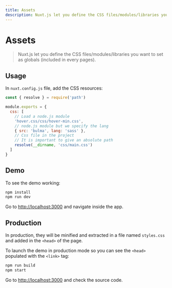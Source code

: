 ```yaml
---
title: Assets
description: Nuxt.js let you define the CSS files/modules/libraries you want to set as globals (included in every pages)
---
```


# Assets

> Nuxt.js let you define the CSS files/modules/libraries you want to set as globals (included in every pages).

## Usage

In `nuxt.config.js` file, add the CSS resources:

```js
const { resolve } = require('path')

module.exports = {
  css: [
    // Load a node.js module
    'hover.css/css/hover-min.css',
    // node.js module but we specify the lang
    { src: 'bulma', lang: 'sass' },
    // Css file in the project
    // It is important to give an absolute path
    resolve(__dirname, 'css/main.css')
  ]
}
```

## Demo

To see the demo working:
```bash
npm install
npm run dev
```

Go to [http://localhost:3000](http://localhost:3000) and navigate inside the app.

## Production

In production, they will be minified and extracted in a file named `styles.css` and added in the `<head>` of the page.

To launch the demo in production mode so you can see the `<head>` populated with the `<link>` tag:

```bash
npm run build
npm start
```

Go to [http://localhost:3000](http://localhost:3000) and check the source code.
